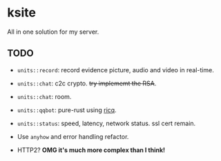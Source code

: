 # ksite

All in one solution for my server.

## TODO

- `units::record`: record evidence picture, audio and video in real-time.

- `units::chat`: c2c crypto. ~~try implememt the RSA~~.

- `units::chat`: room.

- `units::qqbot`: pure-rust using [ricq](https://github.com/lz1998/ricq).

- `units::status`: speed, latency, network status. ssl cert remain.

- Use `anyhow` and error handling refactor.

- HTTP2? **OMG it's much more complex than I think!**
